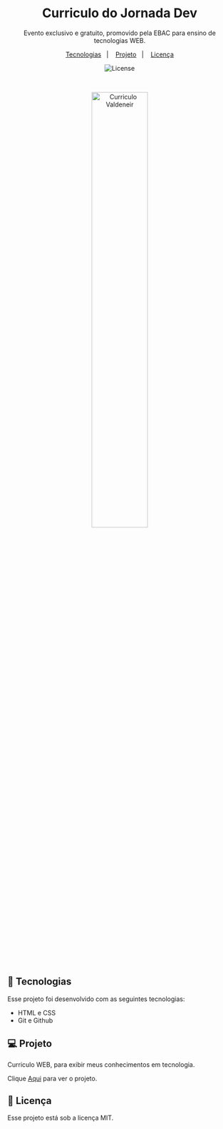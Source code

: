 
<h1 align="center"> Curriculo do Jornada Dev  </h1>

<p align="center">
Evento exclusivo e gratuito, promovido pela EBAC para ensino de tecnologias WEB.
</p>

<p align="center">
  <a href="#-tecnologias">Tecnologias</a>&nbsp;&nbsp;&nbsp;|&nbsp;&nbsp;&nbsp;
  <a href="#-projeto">Projeto</a>&nbsp;&nbsp;&nbsp;|&nbsp;&nbsp;&nbsp;
  <a href="#memo-licença">Licença</a>
</p>

<p align="center">
  <img alt="License" src="https://img.shields.io/static/v1?label=license&message=MIT&color=49AA26&labelColor=000000">
</p>

<br>

<p align="center">
  <img alt="Curriculo Valdeneir" src="https://github.com/Valdeneir/valdeneir.github.io/blob/main/img/cv.jpg?raw=true" width="50%" heigth="80%" >
</p>

## 🚀 Tecnologias

Esse projeto foi desenvolvido com as seguintes tecnologias:

- HTML e CSS
- Git e Github

## 💻 Projeto

Curriculo WEB, para exibir meus conhecimentos em tecnologia.

<p>Clique <a href="https://valdeneir.github.io/"/>Aqui</a> para ver o projeto. </p>



## :memo: Licença

Esse projeto está sob a licença MIT.


